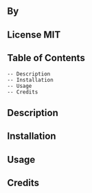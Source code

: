 
## 
## By 
## License MIT

## Table of Contents
    -- Description
    -- Installation
    -- Usage
    -- Credits

## Description

## Installation

## Usage

## Credits

    
